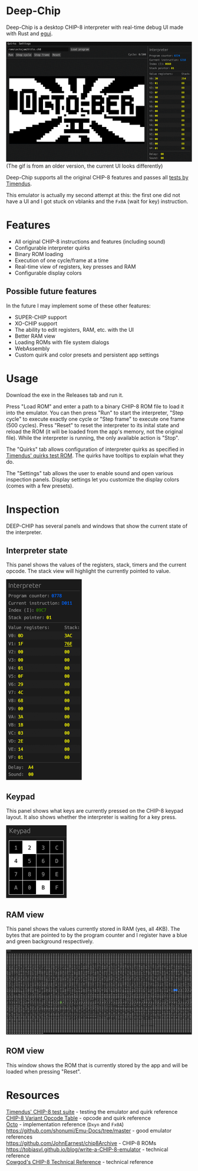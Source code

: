 # Deep-Chip

Deep-Chip is a desktop CHIP-8 interpreter with real-time debug UI made with Rust and [egui](https://github.com/emilk/egui).

![Showcase (an older version)](octotitle.gif)  
(The gif is from an older version, the current UI looks differently)

Deep-Chip supports all the original CHIP-8 features and passes all [tests by Timendus](https://github.com/Timendus/chip8-test-suite?tab=readme-ov-file#flags-test).

This emulator is actually my second attempt at this: the first one did not have a UI and I got stuck on vblanks and the `Fx0A` (wait for key) instruction.

# Features

- All original CHIP-8 instructions and features (including sound)
- Configurable interpreter quirks
- Binary ROM loading
- Execution of one cycle/frame at a time
- Real-time view of registers, key presses and RAM
- Configurable display colors

## Possible future features

In the future I may implement some of these other features:

- SUPER-CHIP support
- XO-CHIP support
- The ability to edit registers, RAM, etc. with the UI
- Better RAM view
- Loading ROMs with file system dialogs
- WebAssembly
- Custom quirk and color presets and persistent app settings

# Usage

Download the exe in the Releases tab and run it.

Press "Load ROM" and enter a path to a binary CHIP-8 ROM file to load it into the emulator. You can then press "Run" to start the interpreter, "Step cycle" to execute exactly one cycle or "Step frame" to execute one frame (500 cycles). Press "Reset" to reset the interpreter to its inital state and reload the ROM (it will be loaded from the app's memory, not the original file). While the interpreter is running, the only available action is "Stop".

The "Quirks" tab allows configuration of interpreter quirks as specified in [Timendus' quirks test ROM](https://github.com/Timendus/chip8-test-suite?tab=readme-ov-file#quirks-test). The quirks have tooltips to explain what they do.

The "Settings" tab allows the user to enable sound and open various inspection panels. Display settings let you customize the display colors (comes with a few presets).

# Inspection

DEEP-CHIP has several panels and windows that show the current state of the interpreter.

## Interpreter state

This panel shows the values of the registers, stack, timers and the current opcode. The stack view will highlight the currently pointed to value.

![Interpreter state](interpreter_state.png)

## Keypad

This panel shows what keys are currently pressed on the CHIP-8 keypad layout. It also shows whether the interpreter is waiting for a key press.

![keypad](keypad.png)

## RAM view

This panel shows the values currently stored in RAM (yes, all 4KB). The bytes that are pointed to by the program counter and I register have a blue and green background respectively.

![RAM view](ram.png)

## ROM view

This window shows the ROM that is currently stored by the app and will be loaded when pressing "Reset".

# Resources

[Timendus' CHIP-8 test suite](https://github.com/Timendus/chip8-test-suite) - testing the emulator and quirk reference  
[CHIP-8 Variant Opcode Table](https://chip8.gulrak.net) - opcode and quirk reference  
[Octo](https://johnearnest.github.io/Octo/) - implementation reference (`Dxyn` and `Fx0A`)  
https://github.com/shonumi/Emu-Docs/tree/master - good emulator references  
https://github.com/JohnEarnest/chip8Archive - CHIP-8 ROMs  
https://tobiasvl.github.io/blog/write-a-CHIP-8-emulator - technical reference  
[Cowgod's CHIP-8 Technical Reference](http://devernay.free.fr/hacks/chip8/C8TECH10.HTM) - technical reference  